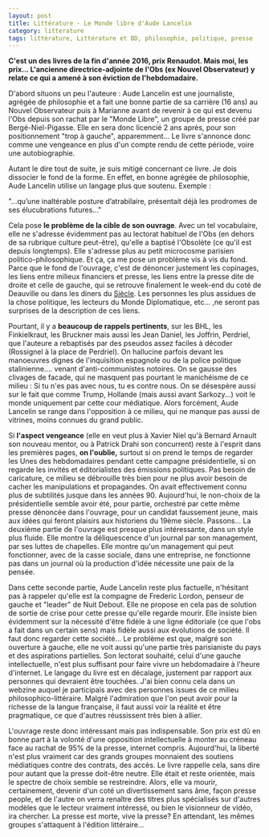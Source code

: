 ```yaml
---
layout: post
title: Littérature - Le Monde libre d'Aude Lancelin
category: litterature
tags: littérature, Littérature et BD, philosophie, politique, presse
---
```

**C'est un des livres de la fin d'année 2016, prix Renaudot. Mais moi, les prix... L'ancienne directrice-adjointe de l'Obs (ex Nouvel Observateur) y relate ce qui a amené à son éviction de l'hebdomadaire.**

D'abord situons un peu l'auteure : Aude Lancelin est une journaliste, agrégée de philosophie et a fait une bonne partie de sa carrière (16 ans) au Nouvel Observateur puis à Marianne avant de revenir à ce qui est devenu l'Obs depuis son rachat par le "Monde Libre", un groupe de presse créé par Bergé-Niel-Pigasse. Elle en sera donc licencié 2 ans après, pour son positionnement "trop à gauche", apparemment... Le livre s'annonce donc comme une vengeance en plus d'un compte rendu de cette période, voire une autobiographie.

Autant le dire tout de suite, je suis mitigé concernant ce livre. Je dois dissocier le fond de la forme. En effet, en bonne agrégée de philosophie, Aude Lancelin utilise un langage plus que soutenu. Exemple :

"...qu’une inaltérable posture d’atrabilaire, présentait déjà les prodromes de ses élucubrations futures..."

Cela pose **le problème de la cible de son ouvrage**. Avec un tel vocabulaire, elle ne s'adresse évidemment pas au lectorat habituel de l'Obs (en dehors de sa rubrique culture peut-être), qu'elle a baptisé l'Obsolète (ce qu'il est depuis longtemps). Elle s'adresse plus au petit microcosme parisien politico-philosophique. Et ça, ça me pose un problème vis à vis du fond. Parce que le fond de l'ouvrage, c'est de dénoncer justement les copinages, les liens entre milieux financiers et presse, les liens entre la presse dite de droite et celle de gauche, qui se retrouve finalement le week-end du coté de Deauville ou dans les diners du <a href="https://fr.wikipedia.org/wiki/Le_Si%C3%A8cle">Siècle</a>. Les personnes les plus assidues de la chose politique, les lecteurs du Monde Diplomatique, etc... ,ne seront pas surprises de la description de ces liens.

Pourtant, il y a **beaucoup de rappels pertinents**, sur les BHL, les Finkielkraut, les Bruckner mais aussi les Jean Daniel, les Joffrin, Perdriel, que l'auteure a rebaptisés par des pseudos assez faciles à décoder (Rossignel à la place de Perdriel). On hallucine parfois devant les manoeuvres dignes de l'inquisition espagnole ou de la police politique stalinienne.... venant d'anti-communistes notoires. On se gausse des clivages de facade, qui ne masquent pas pourtant le manichéisme de ce milieu : Si tu n'es pas avec nous, tu es contre nous. On  se désespère aussi sur le fait que comme Trump, Hollande (mais aussi avant Sarkozy...) voit le monde uniquement par cette cour médiatique. Alors forcément, Aude Lancelin se range dans l'opposition à ce milieu, qui ne manque pas aussi de vitrines, moins connues du grand public.

Si **l'aspect vengeance** (elle en veut plus à Xavier Niel qu'à Bernard Arnault son nouveau mentor, ou à Patrick Drahi son concurrent) reste à l'esprit dans les premières pages, **on l'oublie,** surtout si on prend le temps de regarder les Unes des hebdomadaires pendant cette campagne présidentielle, si on regarde les invités et éditorialistes des émissions politiques. Pas besoin de caricature, ce milieu se débrouille très bien pour ne plus avoir besoin de cacher les manipulations et propagandes. On avait effectivement connu plus de subtilités jusque dans les années 90. Aujourd'hui, le non-choix de la présidentielle semble avoir été, pour partie, orchestré par cette même presse dénoncée dans l'ouvrage, pour un candidat faussement jeune, mais aux idées qui feront plaisirs aux historiens du 19ème siècle. Passons... La deuxième partie de l'ouvrage est presque plus intéressante, dans un style plus fluide. Elle montre la déliquescence d'un journal par son management, par ses luttes de chapelles. Elle montre qu'un management qui peut fonctionner, avec de la casse sociale, dans une entreprise, ne fonctionne pas dans un journal où la production d'idée nécessite une paix de la pensée.

Dans cette seconde partie, Aude Lancelin reste plus factuelle, n'hésitant pas à rappeler qu'elle est la compagne de Frederic Lordon, penseur de gauche et "leader" de Nuit Debout. Elle ne propose en cela pas de solution de sortie de crise pour cette presse qu'elle regarde mourir. Elle insiste bien évidemment sur la nécessité d'être fidèle à une ligne éditoriale (ce que l'obs a fait dans un certain sens) mais fidèle aussi aux évolutions de société. Il faut donc regarder cette société... Le problème est que, malgré son ouverture à gauche, elle ne voit aussi qu'une partie très parisianiste du pays et des aspirations partielles. Son lectorat souhaité, celui d'une gauche intellectuelle, n'est plus suffisant pour faire vivre un hebdomadaire à l'heure d'internet. Le langage du livre est en décalage, justement par rapport aux personnes qui devraient être touchées. J'ai bien connu cela dans un webzine auquel je participais avec des personnes issues de ce milieu philosophico-littéraire. Malgré l'admiration que l'on peut avoir pour la richesse de la langue française, il faut aussi voir la réalité et être pragmatique, ce que d'autres réussissent très bien à allier.

L'ouvrage reste donc intéressant mais pas indispensable. Son prix est dû en bonne part à la volonté d'une opposition intellectuelle à monter au créneau face au rachat de 95% de la presse, internet compris. Aujourd'hui, la liberté n'est plus vraiment car des grands groupes monnaient des soutiens médiatiques contre des contrats, des accès. Le livre rappelle cela, sans dire pour autant que la presse doit-être neutre. Elle était et reste orientée, mais le spectre de choix semble se restreindre. Alors, elle va mourir, certainement, devenir d'un coté un divertissement sans âme, façon presse people, et de l'autre on verra renaître des titres plus spécialisés sur d'autres modèles que le lecteur vraiment intéressé, ou bien le visionneur de vidéo, ira chercher. La presse est morte, vive la presse? En attendant, les mêmes groupes s'attaquent à l'édition littéraire...
